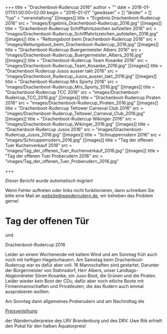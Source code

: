 +++
title = "Drachenboot-Rudercup 2016"
author = ""
date = 2016-01-01T01:00:00+02:00
begin = "2016-01-01"
"gewässer" = []
"länder" = []
"typ" = "veranstaltung"
[[images]]
title = "Ergebnis Drachenboot-Rudercup 2016"
src = "images/Ergebnis_Drachenboot-Rudercup_2016.jpg"
[[images]]
title = "Drachenboot-Rudercup Schifffahrtszeichen aufstellen 2016"
src = "images/Drachenboot-Rudercup_Schifffahrtszeichen_aufstellen_2016.jpg"
[[images]]
title = "Rettungsboot beim Drachenboot-Rudercup 2016"
src = "images/Rettungsboot_beim_Drachenboot-Rudercup_2016.jpg"
[[images]]
title = "Drachenboot-Rudercup Buergermeister Albers 2016"
src = "images/Drachenboot-Rudercup_Buergermeister_Albers_2016.jpg"
[[images]]
title = "Drachenboot-Rudercup Team Kosanke 2016"
src = "images/Drachenboot-Rudercup_Team_Kosanke_2016.jpg"
[[images]]
title = "Drachenboot Rudercup Jusos ausser takt 2016"
src = "images/Drachenboot_Rudercup_Jusos_ausser_takt_2016.jpg"
[[images]]
title = "Drachenboot-Rudercup Mrs Sporty 2016"
src = "images/Drachenboot-Rudercup_Mrs_Sporty_2016.jpg"
[[images]]
title = "Drachenboot-Rudercup TCC 2016"
src = "images/Drachenboot-Rudercup_TCC_2016.jpg"
[[images]]
title = "Drachenboot-Rudercup Piraten 2016"
src = "images/Drachenboot-Rudercup_Piraten_2016.jpg"
[[images]]
title = "Drachenboot-Rudercup Teltower Carneval Club 2016"
src = "images/Drachenboot-Rudercup_Teltower_Carneval_Club_2016.jpg"
[[images]]
title = "Drachenboot-Rudercup Wikinger 2016"
src = "images/Drachenboot-Rudercup_Wikinger_2016.jpg"
[[images]]
title = "Drachenboot-Rudercup Jusos 2016"
src = "images/Drachenboot-Rudercup_Jusos_2016.jpg"
[[images]]
title = "Schnupperrudern 2016"
src = "images/Schnupperrudern_2016.jpg"
[[images]]
title = "Tag der offenen Tuer Kuchenverkauf 2016"
src = "images/Tag_der_offenen_Tuer_Kuchenverkauf_2016.jpg"
[[images]]
title = "Tag der offenen Tuer Proberudern 2016"
src = "images/Tag_der_offenen_Tuer_Proberudern_2016.jpg"

+++


*Dieser Bericht wurde automatisch migriert*

Wenn Fehler auftreten oder links nicht funktionieren, dann schreiben Sie bitte eine Mail an website@wanderrudern.de, wir beheben das Problem gerne!



# Tag der offenen Tür


und

Drachenboot-Rudercup 2016

Leider an einem Wochenende mit kaltem Wind und am Sonntag früh auch noch mit heftigen Hagelschauern. Am Samstag beim Drachenboot-Rudercup war es dafür aber voll. 16 Mannschaften sind gestartet. Darunter der Bürgermeister von Stahnsdorf, Herr Albers, unser Landtags-Abgeordneter Sören Kosanke, ein Juso-Boot, die Grünen und die Piraten. Leider wieder kein Boot der CDu, dafür aber noch etliche Boote mit Firmenmannschaften und Privatleuten, die das Rudern auch einmal ausprobieren wollten.

Am Sonntag dann allgemeines Proberudern und am Nachmittag die

[Preisverleihung](/berichte/2016/preisverleihungen_2016)

der Wanderruderpreise des LRV Brandenburg und des DRV. Uwe Riik erhielt den Pokal für den halben Äquatorpreis!